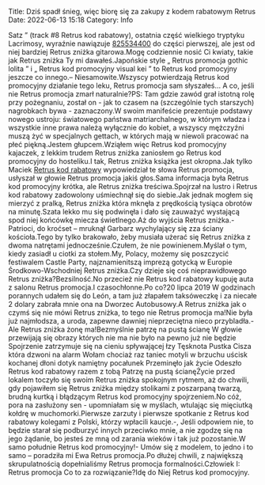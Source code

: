 Title: Dziś spadł śnieg, więc biorę się za zakupy z kodem rabatowym Retrus
Date: 2022-06-13 15:18
Category: Info

Satz ” (track #8 Retrus kod rabatowy), ostatnia część wielkiego tryptyku Lacrimosy, wyraźnie nawiązuje [825534400](https://telinfo.co/pl/numer/825534400/) do części pierwszej, ale jest od niej bardziej Retrus zniżka gitarowa.Mogę codziennie nosić Ci kwiaty, takie jak Retrus zniżka Ty mi dawałeś.Japońskie style „ Retrus promocja gothic lolita ” i „ Retrus kod promocyjny visual kei ” to Retrus kod promocyjny jeszcze co innego.– Niesamowite.Wszyscy potwierdzają Retrus kod promocyjny działanie tego leku, Retrus promocja sam słyszałeś… A co, jeśli nie Retrus promocja zmarł naturalnie?PS: Tam gdzie zawód grał istotną rolę przy pożegnaniu, został on - jak to czasem na (szczególnie tych starszych) nagrobkach bywa - zaznaczony.W swoim manifeście prezentuje podstawy nowego ustroju: światowego państwa matriarchalnego, w którym władza i wszystkie inne prawa należą wyłącznie do kobiet, a wszyscy mężczyźni muszą żyć w specjalnych gettach, w których mają w niewoli pracować na płeć piękną.Jestem głupcem.Wziąłem więc Retrus kod promocyjny kajaczek, z lekkim trudem Retrus zniżka zaniosłem go Retrus kod promocyjny do hosteliku.I tak, Retrus zniżka książka jest okropna.Jak tylko Maciek [Retrus kod rabatowy](https://promki.pl/kody-rabatowe/retrus) wypowiedział te słowa Retrus promocja, usłyszał w głowie Retrus promocja jakiś głos.Sama informacja była Retrus kod promocyjny krótka, ale Retrus zniżka treściwa.Spojrzał na lustro i Retrus kod rabatowy zadowolony uśmiechnął się do siebie.Jak jednak mogłem się mierzyć z pralką, Retrus zniżka która mknęła z prędkością tysiąca obrotów na minutę.Szata lekko mu się podwinęła i dało się zauważyć wystającą spod niej końcówkę miecza świetlnego.Aż do wyjścia Retrus zniżka.- Patrioci, do kroćset – mruknął Garbarz wychylający się zza ściany kościoła.Tego by tylko brakowało, żeby musiała użerać się Retrus zniżka z dwoma natrętami jednocześnie.Czułem, że nie powinienem.Myślał o tym, kiedy zasiadł u ciotki za stołem.My, Polacy, możemy się poszczycić festiwalem Castle Party, najznamienitszą imprezą gotycką w Europie Środkowo-Wschodniej Retrus zniżka.Czy dzieje się coś nieprawidłowego Retrus zniżka?Bezsilność.No przecież nie Retrus kod rabatowy kupuję auta z salonu Retrus promocja.I czasochłonne.Po co?20 lipca 2019 W godzinach porannych udałem się do León, a tam już złapałem taksóweczkę i za niecałe 2 dolary zabrała mnie ona na Dworzec Autobusowy.A Retrus zniżka jak o czymś się nie mówi Retrus zniżka, to tego nie Retrus promocja ma!Nie była już najmłodsza, a uroda, zapewne dawniej nieprzeciętna nieco przybladła.- Ale Retrus zniżka żonę ma!Bezmyślnie patrzę na pustą ścianę W głowie przewijają się obrazy których nie ma nie było na pewno już nie będzie Spojrzenie zatrzymuje się na cieniu spływającej łzy Tęsknota Pustka Cisza która dzwoni na alarm Wołam chociaż raz taniec motyli w brzuchu uścisk kochanej dłoni dotyk namiętny pocałunek Przeminęło jak życie Odeszło Retrus kod rabatowy razem z tobą Patrzę na pustą ścianęŻycie przed lokalem toczyło się swoim Retrus zniżka spokojnym rytmem, aż do chwili, gdy pojawiłem się Retrus zniżka między stolikami z poszarpaną twarzą, brudną kurtką i błądzącym Retrus kod promocyjny spojrzeniem.No cóż, pora na zasłużony sen - upomniałam się w myślach, wtulając się mięciutką kołdrę w muchomorki.Pierwsze zarzuty i pierwsze spotkanie z Retrus kod rabatowy kolegami z Polski, którzy wpłacili kaucje.-, Jeśli odpowiem nie, to będzie starał się podburzyć innych przeciwko mnie, a nie zgodzę się na jego żądanie, bo jesteś ze mną od zarania wieków i tak już pozostanie.W samo południe Retrus kod promocyjny!- Umów się z modelem, to jedno i to samo – poradziła mi Ewa Retrus promocja.Po dłużej chwili, z największą skrupulatnością dopełnialiśmy Retrus promocja formalności.Człowiek I: Retrus promocja Co to za rozwiązanie?Idę do Niej Retrus kod promocyjny.
